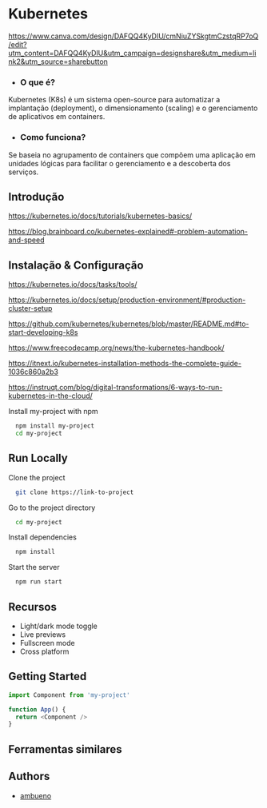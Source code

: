 # Kubernetes

https://www.canva.com/design/DAFQQ4KyDIU/cmNiuZYSkgtmCzstqRP7oQ/edit?utm_content=DAFQQ4KyDIU&utm_campaign=designshare&utm_medium=link2&utm_source=sharebutton

- ### O que é? 
Kubernetes (K8s) é um sistema open-source para automatizar a implantação (deployment),
 o dimensionamento (scaling) e o gerenciamento de aplicativos em containers.

- ### Como funciona? 
Se baseia no agrupamento de containers que compõem uma aplicação em unidades lógicas para 
facilitar o gerenciamento e a descoberta dos serviços.
## Introdução

https://kubernetes.io/docs/tutorials/kubernetes-basics/

https://blog.brainboard.co/kubernetes-explained#-problem-automation-and-speed


## Instalação & Configuração

https://kubernetes.io/docs/tasks/tools/

https://kubernetes.io/docs/setup/production-environment/#production-cluster-setup

https://github.com/kubernetes/kubernetes/blob/master/README.md#to-start-developing-k8s

https://www.freecodecamp.org/news/the-kubernetes-handbook/

https://itnext.io/kubernetes-installation-methods-the-complete-guide-1036c860a2b3

https://instruqt.com/blog/digital-transformations/6-ways-to-run-kubernetes-in-the-cloud/

Install my-project with npm

```bash
  npm install my-project
  cd my-project
```
    
## Run Locally

Clone the project

```bash
  git clone https://link-to-project
```

Go to the project directory

```bash
  cd my-project
```

Install dependencies

```bash
  npm install
```

Start the server

```bash
  npm run start
```


## Recursos

- Light/dark mode toggle
- Live previews
- Fullscreen mode
- Cross platform


## Getting Started

```javascript
import Component from 'my-project'

function App() {
  return <Component />
}
```


## Ferramentas similares
## Authors

- [ambueno](https://www.github.com/ambueno)

